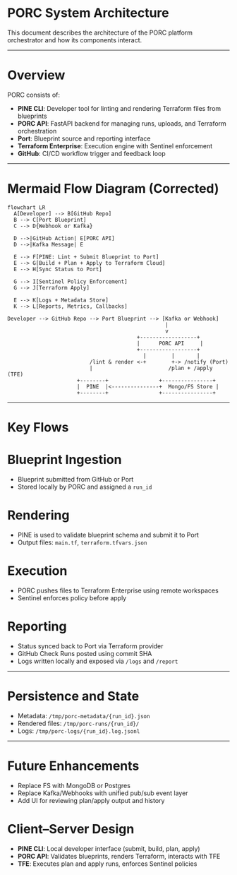 # PORC System Architecture

This document describes the architecture of the PORC platform orchestrator and how its components interact.

---
# Overview

PORC consists of:

- **PINE CLI**: Developer tool for linting and rendering Terraform files from blueprints
- **PORC API**: FastAPI backend for managing runs, uploads, and Terraform orchestration
- **Port**: Blueprint source and reporting interface
- **Terraform Enterprise**: Execution engine with Sentinel enforcement
- **GitHub**: CI/CD workflow trigger and feedback loop

---
# Mermaid Flow Diagram (Corrected)

```mermaid
flowchart LR
  A[Developer] --> B[GitHub Repo]
  B --> C[Port Blueprint]
  C --> D{Webhook or Kafka}

  D -->|GitHub Action| E[PORC API]
  D -->|Kafka Message| E

  E --> F[PINE: Lint + Submit Blueprint to Port]
  E --> G[Build + Plan + Apply to Terraform Cloud]
  E --> H[Sync Status to Port]

  G --> I[Sentinel Policy Enforcement]
  G --> J[Terraform Apply]

  E --> K[Logs + Metadata Store]
  K --> L[Reports, Metrics, Callbacks]
```

```
Developer --> GitHub Repo --> Port Blueprint --> [Kafka or Webhook]
                                                  |
                                                  v
                                         +------------------+
                                         |      PORC API     |
                                         +------------------+
                                           |        |       |
                          /lint & render <-+        +-> /notify (Port)
                          |                        /plan + /apply (TFE)
                      +--------+                +----------------+
                      |  PINE  |<---------------+  Mongo/FS Store |
                      +--------+                +----------------+
```

---
# Key Flows
# Blueprint Ingestion
- Blueprint submitted from GitHub or Port
- Stored locally by PORC and assigned a `run_id`
# Rendering
- PINE is used to validate blueprint schema and submit it to Port
- Output files: `main.tf`, `terraform.tfvars.json`
# Execution
- PORC pushes files to Terraform Enterprise using remote workspaces
- Sentinel enforces policy before apply
# Reporting
- Status synced back to Port via Terraform provider
- GitHub Check Runs posted using commit SHA
- Logs written locally and exposed via `/logs` and `/report`

---
# Persistence and State

- Metadata: `/tmp/porc-metadata/{run_id}.json`
- Rendered files: `/tmp/porc-runs/{run_id}/`
- Logs: `/tmp/porc-logs/{run_id}.log.jsonl`

---
# Future Enhancements

- Replace FS with MongoDB or Postgres
- Replace Kafka/Webhooks with unified pub/sub event layer
- Add UI for reviewing plan/apply output and history
# Client–Server Design

- **PINE CLI**: Local developer interface (submit, build, plan, apply)
- **PORC API**: Validates blueprints, renders Terraform, interacts with TFE
- **TFE**: Executes plan and apply runs, enforces Sentinel policies